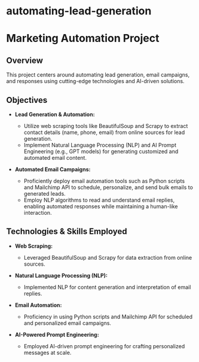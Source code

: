 # automating-lead-generation



# Marketing Automation Project

## Overview
This project centers around automating lead generation, email campaigns, and responses using cutting-edge technologies and AI-driven solutions.

## Objectives
- **Lead Generation & Automation:**
  - Utilize web scraping tools like BeautifulSoup and Scrapy to extract contact details (name, phone, email) from online sources for lead generation.
  - Implement Natural Language Processing (NLP) and AI Prompt Engineering (e.g., GPT models) for generating customized and automated email content.

- **Automated Email Campaigns:**
  - Proficiently deploy email automation tools such as Python scripts and Mailchimp API to schedule, personalize, and send bulk emails to generated leads.
  - Employ NLP algorithms to read and understand email replies, enabling automated responses while maintaining a human-like interaction.

## Technologies & Skills Employed
- **Web Scraping:**
  - Leveraged BeautifulSoup and Scrapy for data extraction from online sources.

- **Natural Language Processing (NLP):**
  - Implemented NLP for content generation and interpretation of email replies.

- **Email Automation:**
  - Proficiency in using Python scripts and Mailchimp API for scheduled and personalized email campaigns.

- **AI-Powered Prompt Engineering:**
  - Employed AI-driven prompt engineering for crafting personalized messages at scale.
